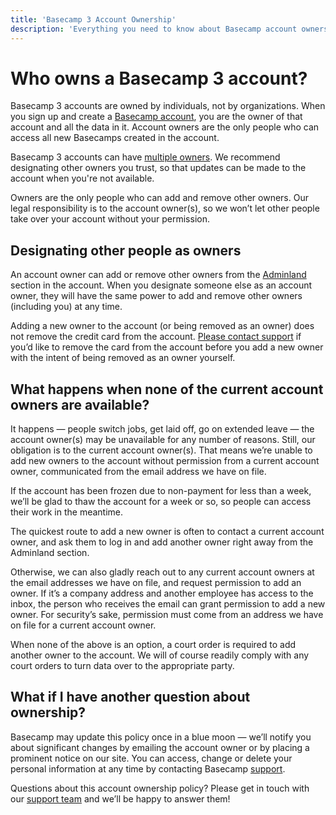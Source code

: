 ```yaml
---
title: 'Basecamp 3 Account Ownership'
description: 'Everything you need to know about Basecamp account ownership.'
---
```


[home]: /
[help-owners]: https://basecamp.com/help/3/guides/account/ownership
[help-adminland]: https://basecamp.com/help/3/guides/account/adminland
[support]: https://basecamp.com/support
[support-email]: mailto:support@basecamp.com

# Who owns a Basecamp 3 account?

Basecamp 3 accounts are owned by individuals, not by organizations. When you sign up and create a [Basecamp account][home], you are the owner of that account and all the data in it. Account owners are the only people who can access all new Basecamps created in the account.

Basecamp 3 accounts can have [multiple owners][help-owners]. We recommend designating other owners you trust, so that updates can be made to the account when you're not available.

Owners are the only people who can add and remove other owners. Our legal responsibility is to the account owner(s), so we won’t let other people take over your account without your permission.

## Designating other people as owners

An account owner can add or remove other owners from the [Adminland][help-adminland] section in the account. When you designate someone else as an account owner, they will have the same power to add and remove other owners (including you) at any time.

Adding a new owner to the account (or being removed as an owner) does not remove the credit card from the account. [Please contact support][support] if you’d like to remove the card from the account before you add a new owner with the intent of being removed as an owner yourself.

## What happens when none of the current account owners are available?

It happens — people switch jobs, get laid off, go on extended leave — the account owner(s) may be unavailable for any number of reasons. Still, our obligation is to the current account owner(s). That means we’re unable to add new owners to the account without permission from a current account owner, communicated from the email address we have on file.

If the account has been frozen due to non-payment for less than a week, we’ll be glad to thaw the account for a week or so, so people can access their work in the meantime.

The quickest route to add a new owner is often to contact a current account owner, and ask them to log in and add another owner right away from the Adminland section.

Otherwise, we can also gladly reach out to any current account owners at the email addresses we have on file, and request permission to add an owner. If it’s a company address and another employee has access to the inbox, the person who receives the email can grant permission to add a new owner. For security’s sake, permission must come from an address we have on file for a current account owner.

When none of the above is an option, a court order is required to add another owner to the account. We will of course readily comply with any court orders to turn data over to the appropriate party.

## What if I have another question about ownership?

Basecamp may update this policy once in a blue moon — we’ll notify you about significant changes by emailing the account owner or by placing a prominent notice on our site. You can access, change or delete your personal information at any time by contacting Basecamp [support][support].

Questions about this account ownership policy? Please get in touch with our [support team][support] and we’ll be happy to answer them!
